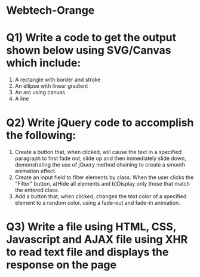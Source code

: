# Webtech-Orange
# Q1) Write a code to get the output shown below using SVG/Canvas which include:
1.	A rectangle with border and stroke
2.	An ellipse with linear gradient
3.	An arc using canvas
4.	A line

# Q2) Write jQuery code to accomplish the following:
1. Create a button that, when clicked, will cause the text in a specified paragraph to
first fade out, slide up and then immediately slide down, demonstrating the use of
jQuery method chaining to create a smooth animation effect.
2. Create an input field to filter elements by class. When the user clicks the &quot;Filter&quot;
button,
a)Hide all elements and
b)Display only those that match the entered class.
3. Add a button that, when clicked, changes the text color of a specified element to a
random color, using a fade-out and fade-in animation.

# Q3) Write a file using HTML, CSS, Javascript and AJAX file using XHR to read text file and displays the response on the page


